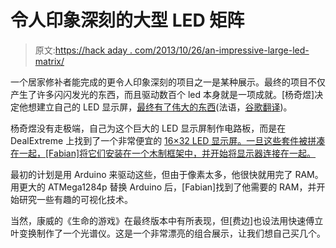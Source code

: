 # 令人印象深刻的大型 LED 矩阵

> 原文:[https://hack aday . com/2013/10/26/an-impressive-large-led-matrix/](https://hackaday.com/2013/10/26/an-impressively-large-led-matrix/)

一个居家修补者能完成的更令人印象深刻的项目之一是某种展示。最终的项目不仅产生了许多闪闪发光的东西，而且驱动数百个 led 本身就是一项成就。[杨奇煜]决定他想建立自己的 LED 显示屏，[最终有了伟大的东西](http://faitmain.org/volume-3/ledmatrix.html)(法语，[谷歌翻译](http://translate.google.com/translate?sl=fr&tl=en&js=n&prev=_t&hl=en&ie=UTF-8&u=http%3A%2F%2Ffaitmain.org%2Fvolume-3%2Fledmatrix.html&act=url))。

杨奇煜没有走极端，自己为这个巨大的 LED 显示屏制作电路板，而是在 DealExtreme 上找到了一个非常便宜的 [16×32 LED 显示屏。一旦这些套件被拼凑在一起，[Fabian]将它们安装在一个木制框架中，并开始将显示器连接在一起。](http://dx.com/p/diytj-16-x-32-dual-color-dot-matrix-module-kit-green-white-202393)

最初的计划是用 Arduino 来驱动这些，但由于像素太多，他很快就用完了 RAM。用更大的 ATMega1284p 替换 Arduino 后，[Fabian]找到了他需要的 RAM，并开始研究一些有趣的可视化技术。

当然，康威的《生命的游戏》在最终版本中有所表现，但[费边]也设法用快速傅立叶变换制作了一个光谱仪。这是一个非常漂亮的组合展示，让我们想自己买几个。